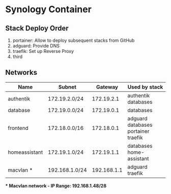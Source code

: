 # Synology Container

## Stack Deploy Order

1. portainer: Allow to deploy subsequent stacks from GitHub
2. adguard: Provide DNS
3. traefik: Set up Reverse Proxy
4. third

## Networks
|Name|Subnet|Gateway|Used by stack|
|-|-|-|-|
|authentik|172.19.2.0/24|172.19.2.1|authentik</br>databases|
|database|172.19.0.0/24|172.19.0.1|databases|
|frontend|172.18.0.0/16|172.18.0.1|adguard</br>databases</br>portainer</br>traefik|
|homeassistant|172.19.1.0/24|172.19.1.1|databases</br>home-assistant|
|macvlan *|192.168.1.0/24|192.168.1.1|adguard</br>traefik|

**\* Macvlan network - IP Range: 192.168.1.48/28**

